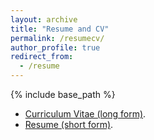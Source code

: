 ```yaml
---
layout: archive
title: "Resume and CV"
permalink: /resumecv/
author_profile: true
redirect_from:
  - /resume
---
```



{% include base_path %}
- [Curriculum Vitae (long form)](https://drive.google.com/file/d/1uppkQdTtvOVKFRxtJAwuLynnv5bnDKp8/view?usp=sharing).
- [Resume (short form)](https://drive.google.com/file/d/1S2rVGUZcB-JgioL427vW-FF1Gk5V0Ivw/view?usp=sharing).
